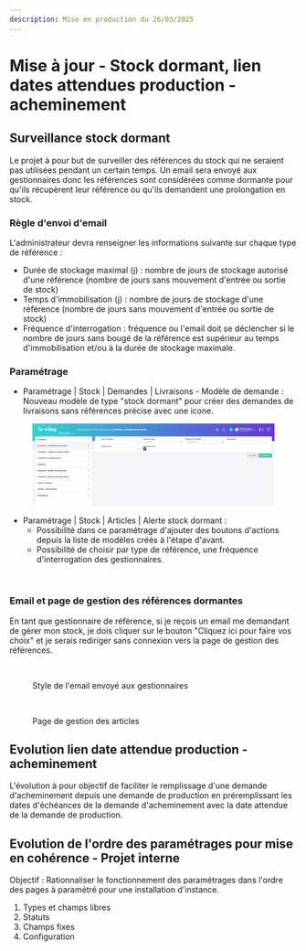 ```yaml
---
description: Mise en production du 26/03/2025
---
```


# Mise à jour - Stock dormant, lien dates attendues production - acheminement

## Surveillance stock dormant

Le projet à pour but de surveiller des références du stock qui ne seraient pas utilisées pendant un certain temps. Un email sera envoyé aux gestionnaires donc les références sont considérées comme dormante pour qu'ils récupèrent leur référence ou qu'ils demandent une prolongation en stock.&#x20;

### Règle d'envoi d'email&#x20;

L'administrateur devra renseigner les informations suivante sur chaque type de référence :&#x20;

* Durée de stockage maximal (j) : nombre de jours de stockage autorisé d'une référence (nombre de jours sans mouvement d'entrée ou sortie de stock)&#x20;
* Temps d'immobilisation (j) : nombre de jours de stockage d'une référence (nombre de jours sans mouvement d'entrée ou sortie de stock)&#x20;
* Fréquence d'interrogation : fréquence ou l'email doit se déclencher si le nombre de jours sans bougé de la référence est supérieur au temps d'immobilisation et/ou à la durée de stockage maximale.&#x20;

### Paramétrage

* Paramétrage | Stock | Demandes | Livraisons - Modèle de demande : Nouveau modèle de type "stock dormant" pour créer des demandes de livraisons sans références précise avec une icone.&#x20;

<figure><img src="../../.gitbook/assets/image.png" alt=""><figcaption></figcaption></figure>

* Paramétrage | Stock | Articles | Alerte stock dormant :&#x20;
  * Possibilité dans ce paramétrage d'ajouter des boutons d'actions depuis la liste de modèles créés à l'étape d'avant.&#x20;
  * Possibilité de choisir par type de référence, une fréquence d'interrogation des gestionnaires.

<figure><img src="../../.gitbook/assets/Capture d&#x27;écran 2025-04-17 134424.png" alt=""><figcaption></figcaption></figure>

### Email et page de gestion des références dormantes

En tant que gestionnaire de référence, si je reçois un email me demandant de gérer mon stock, je dois cliquer sur le bouton "Cliquez ici pour faire vos choix" et je serais rediriger sans connexion vers la page de gestion des références.&#x20;

<figure><img src="../../.gitbook/assets/Capture d&#x27;écran 2025-04-17 135439.png" alt=""><figcaption><p>Style de l'email envoyé aux gestionnaires</p></figcaption></figure>

<figure><img src="../../.gitbook/assets/Capture d&#x27;écran 2025-04-17 135519.png" alt=""><figcaption><p>Page de gestion des articles</p></figcaption></figure>

## Evolution lien date attendue production - acheminement

L'évolution à pour objectif de faciliter le remplissage d'une demande d'acheminement depuis une demande de production en préremplissant les dates d'échéances de la demande d'acheminement avec la date attendue de la demande de production.



## Evolution de l'ordre des paramétrages pour mise en cohérence - Projet interne

Objectif : Rationnaliser le fonctionnement des paramétrages dans l'ordre des pages à paramétré pour une installation d'instance.&#x20;

1. Types et champs libres
2. Statuts
3. Champs fixes
4. Configuration&#x20;
